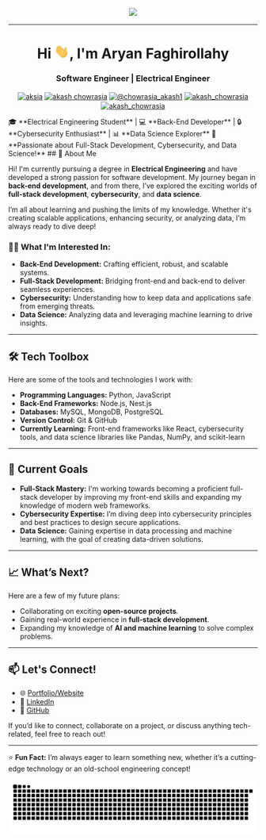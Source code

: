 <p align="center">
  <img src="https://github.com/thompsonemerson/thompsonemerson/raw/master/cover-thompson.png" height="200"/>
</p>
<hr>
<h1 align="center">Hi <img src="https://raw.githubusercontent.com/ABSphreak/ABSphreak/master/gifs/Hi.gif" width="30px">, I'm Aryan Faghirollahy </h1>
<h3 align="center">Software Engineer | Electrical Engineer </h3>
<p align="center">
<a href="https://www.linkedin.com/in/aksia/" target="blank"><img align="center" src="https://cdn.jsdelivr.net/npm/simple-icons@3.0.1/icons/linkedin.svg" alt="aksia" height="30" width="40" /></a>
<a href="https://www.facebook.com/akash.chowrasia.908/" target="blank"><img align="center" src="https://cdn.jsdelivr.net/npm/simple-icons@3.0.1/icons/facebook.svg" alt="akash chowrasia" height="30" width="40" /></a>
<a href="https://www.hackerrank.com/@chowrasia_akash1" target="blank"><img align="center" src="https://cdn.jsdelivr.net/npm/simple-icons@3.0.1/icons/hackerrank.svg" alt="@chowrasia_akash1" height="30" width="40" /></a>
<a href="https://leetcode.com/Akash_Chowrasia/" target="blank"><img align="center" src="https://cdn.jsdelivr.net/npm/simple-icons@3.0.1/icons/leetcode.svg" alt="akash_chowrasia" height="30" width="40" /></a>
<a href="https://auth.geeksforgeeks.org/user/akash_chowrasia/profile" target="blank"><img align="center" src="https://cdn.jsdelivr.net/npm/simple-icons@3.0.1/icons/geeksforgeeks.svg" alt="akash_chowrasia" height="30" width="40" /></a>
</p>
🎓 **Electrical Engineering Student** | 💻 **Back-End Developer** | 🔒 **Cybersecurity Enthusiast** | 📊 **Data Science Explorer**  
🌟 **Passionate about Full-Stack Development, Cybersecurity, and Data Science!**
## 🚀 About Me

Hi! I'm currently pursuing a degree in **Electrical Engineering** and have developed a strong passion for software development. My journey began in **back-end development**, and from there, I’ve explored the exciting worlds of **full-stack development**, **cybersecurity**, and **data science**.

I’m all about learning and pushing the limits of my knowledge. Whether it's creating scalable applications, enhancing security, or analyzing data, I’m always ready to dive deep!

### 🧑‍💻 **What I'm Interested In:**
- **Back-End Development:** Crafting efficient, robust, and scalable systems.
- **Full-Stack Development:** Bridging front-end and back-end to deliver seamless experiences.
- **Cybersecurity:** Understanding how to keep data and applications safe from emerging threats.
- **Data Science:** Analyzing data and leveraging machine learning to drive insights.

---

## 🛠️ Tech Toolbox

Here are some of the tools and technologies I work with:

- **Programming Languages:** Python, JavaScript 
- **Back-End Frameworks:** Node.js, Nest.js 
- **Databases:** MySQL, MongoDB, PostgreSQL
- **Version Control:** Git & GitHub
- **Currently Learning:** Front-end frameworks like React, cybersecurity tools, and data science libraries like Pandas, NumPy, and scikit-learn

---

## 🌱 **Current Goals**

- **Full-Stack Mastery:** I'm working towards becoming a proficient full-stack developer by improving my front-end skills and expanding my knowledge of modern web frameworks.
- **Cybersecurity Expertise:** I’m diving deep into cybersecurity principles and best practices to design secure applications.
- **Data Science:** Gaining expertise in data processing and machine learning, with the goal of creating data-driven solutions.

---

## 📈 **What’s Next?**

Here are a few of my future plans:

- Collaborating on exciting **open-source projects**.
- Gaining real-world experience in **full-stack development**.
- Expanding my knowledge of **AI and machine learning** to solve complex problems.
  
---

## 📫 Let's Connect!

- 🌐 [Portfolio/Website](https://aryanfg.ir)  
- 💼 [LinkedIn](https://www.linkedin.com/in/aryan-faghirollahy-30b4aa246/)  
- 🐙 [GitHub](https://github.com/AryanElahi)  

If you’d like to connect, collaborate on a project, or discuss anything tech-related, feel free to reach out!

---

⭐️ **Fun Fact:** I’m always eager to learn something new, whether it’s a cutting-edge technology or an old-school engineering concept!

<p align = "center">
	<img src = "https://github.com/7oSkaaa/7oSkaaa/blob/output/github-contribution-grid-snake.svg?" alt = "Snake Game"/>
</p>

